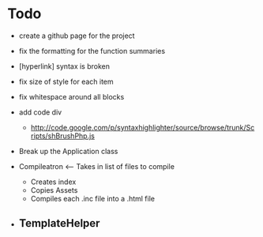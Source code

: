 # Todo
- create a github page for the project


- fix the formatting for the function summaries
- [hyperlink] syntax is broken
- fix size of style for each item
- fix whitespace around all blocks
- add code div
	- http://code.google.com/p/syntaxhighlighter/source/browse/trunk/Scripts/shBrushPhp.js

- Break up the Application class

- Compileatron <-- Takes in list of files to compile
	- Creates index
	- Copies Assets
	- Compiles each .inc file into a .html file

- TemplateHelper
	- 
